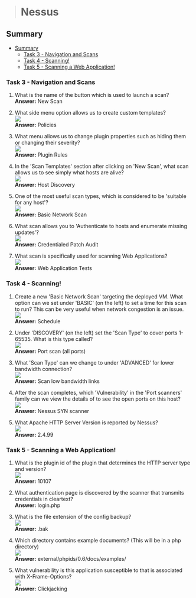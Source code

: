 > # Nessus

## Summary
- [Summary](#summary)
  - [Task 3 - Navigation and Scans](#task-3---navigation-and-scans)
  - [Task 4 - Scanning!](#task-4---scanning)
  - [Task 5 - Scanning a Web Application!](#task-5---scanning-a-web-application)

### Task 3 - Navigation and Scans
1. What is the name of the button which is used to launch a scan?<br>
    **Answer:** New Scan

1. What side menu option allows us to create custom templates?<br>
    ![](images/1.png)<br>
    **Answer:** Policies

1. What menu allows us to change plugin properties such as hiding them or changing their severity?<br>
    ![](images/2.png)<br>
    **Answer:** Plugin Rules

1. In the 'Scan Templates' section after clicking on 'New Scan', what scan allows us to see simply what hosts are alive?<br>
    ![](images/3.png)<br>
    **Answer:** Host Discovery

1. One of the most useful scan types, which is considered to be 'suitable for any host'?<br>
    ![](images/4.png)<br>
    **Answer:** Basic Network Scan

1. What scan allows you to 'Authenticate to hosts and enumerate missing updates'?<br>
    ![](images/5.png)<br>
    **Answer:** Credentialed Patch Audit

1. What scan is specifically used for scanning Web Applications?<br>
    ![](images/6.png)<br>
    **Answer:** Web Application Tests

### Task 4 - Scanning!
1. Create a new 'Basic Network Scan' targeting the deployed VM. What option can we set under 'BASIC' (on the left) to set a time for this scan to run? This can be very useful when network congestion is an issue.<br>
    ![](images/7.png)<br>
    **Answer:** Schedule

1. Under 'DISCOVERY' (on the left) set the 'Scan Type' to cover ports 1-65535. What is this type called?<br>
    ![](images/8.png)<br>
    **Answer:** Port scan (all ports)

1. What 'Scan Type' can we change to under 'ADVANCED' for lower bandwidth connection?<br>
    ![](images/9.png)<br>
    **Answer:** Scan low bandwidth links

1. After the scan completes, which 'Vulnerability' in the 'Port scanners' family can we view the details of to see the open ports on this host?<br>
    ![](images/10.png)<br>
    **Answer:** Nessus SYN scanner

1. What Apache HTTP Server Version is reported by Nessus?<br>
    ![](images/11.png)<br>
    **Answer:** 2.4.99

### Task 5 - Scanning a Web Application!
1. What is the plugin id of the plugin that determines the HTTP server type and version?<br>
    ![](images/12.png)<br>
    **Answer:** 10107

1. What authentication page is discovered by the scanner that transmits credentials in cleartext?<br>
    **Answer:** login.php

1. What is the file extension of the config backup?<br>
    ![](images/13.png)<br>
    **Answer:** .bak

1. Which directory contains example documents? (This will be in a php directory)<br>
    ![](images/15.png)<br>
    **Answer:** external/phpids/0.6/docs/examples/

1. What vulnerability is this application susceptible to that is associated with X-Frame-Options?<br>
    ![](images/14.png)<br>
    **Answer:** Clickjacking
